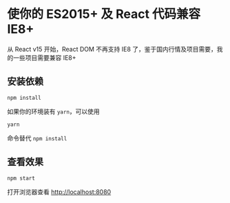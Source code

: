 # 使你的 ES2015+ 及 React 代码兼容 IE8+

从 React v15 开始，React DOM 不再支持 IE8 了，鉴于国内行情及项目需要，我的一些项目需要兼容 IE8+

## 安装依赖

```
npm install
```

如果你的环境装有 `yarn`，可以使用
```
yarn
```
命令替代 `npm install`

## 查看效果

```
npm start
```

打开浏览器查看 [http://localhost:8080](http://localhost:8080)
